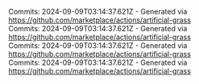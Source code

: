 Commits: 2024-09-09T03:14:37.621Z - Generated via https://github.com/marketplace/actions/artificial-grass
<br>
Commits: 2024-09-09T03:14:37.621Z - Generated via https://github.com/marketplace/actions/artificial-grass
<br>
Commits: 2024-09-09T03:14:37.621Z - Generated via https://github.com/marketplace/actions/artificial-grass
<br>
Commits: 2024-09-09T03:14:37.621Z - Generated via https://github.com/marketplace/actions/artificial-grass
<br>
